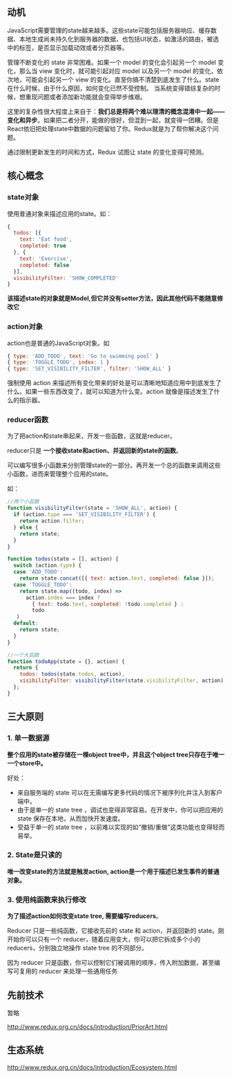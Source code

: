 ## 动机
JavaScript需要管理的state越来越多。这些state可能包括服务器响应、缓存数据、本地生成尚未持久化到服务器的数据，也包括UI状态，如激活的路由，被选中的标签，是否显示加载动效或者分页器等。

管理不断变化的 state 非常困难。如果一个 model 的变化会引起另一个 model 变化，那么当 view 变化时，就可能引起对应 model 以及另一个 model 的变化，依次地，可能会引起另一个 view 的变化。直至你搞不清楚到底发生了什么。state 在什么时候，由于什么原因，如何变化已然不受控制。 当系统变得错综复杂的时候，想重现问题或者添加新功能就会变得举步维艰。

这里的复杂性很大程度上来自于：**我们总是将两个难以理清的概念混淆中一起——变化和异步**。如果把二者分开，能做的很好，但混到一起，就变得一团糟。但是React依旧把处理state中数据的问题留给了你。Redux就是为了帮你解决这个问题。

通过限制更新发生的时间和方式，Redux 试图让 state 的变化变得可预测。

## 核心概念
### state对象
使用普通对象来描述应用的state。如：
```js
{
  todos: [{
    text: 'Eat food',
    completed: true
  }, {
    text: 'Exercise',
    completed: false
  }],
  visibilityFilter: 'SHOW_COMPLETED'
}
```
**该描述state的对象就是Model,但它并没有setter方法，因此其他代码不能随意修改它**

### action对象
action也是普通的JavaScript对象。如

```js
{ type: 'ADD_TODO', text: 'Go to swimming pool' }
{ type: 'TOGGLE_TODO', index: 1 }
{ type: 'SET_VISIBILITY_FILTER', filter: 'SHOW_ALL' }
```

强制使用 action 来描述所有变化带来的好处是可以清晰地知道应用中到底发生了什么。如果一些东西改变了，就可以知道为什么变。action 就像是描述发生了什么的指示器。

### reducer函数
为了把action和state串起来，开发一些函数，这就是reducer。

reducer只是 **一个接收state和action、并返回新的state的函数**。

可以编写很多小函数来分别管理state的一部分。再开发一个总的函数来调用这些小函数，进而来管理整个应用的state。

如：

```js
//两个小函数
function visibilityFilter(state = 'SHOW_ALL', action) {
  if (action.type === 'SET_VISIBILITY_FILTER') {
    return action.filter;
  } else {
    return state;
  }
}

function todos(state = [], action) {
  switch (action.type) {
  case 'ADD_TODO':
    return state.concat([{ text: action.text, completed: false }]);
  case 'TOGGLE_TODO':
    return state.map((todo, index) =>
      action.index === index ?
        { text: todo.text, completed: !todo.completed } :
        todo
   )
  default:
    return state;
  }
}

//一个大函数
function todoApp(state = {}, action) {
  return {
    todos: todos(state.todos, action),
    visibilityFilter: visibilityFilter(state.visibilityFilter, action)
  };
}

```


## 三大原则
### 1. 单一数据源
**整个应用的state被存储在一棵object tree中，并且这个object tree只存在于唯一一个store中。**

好处：
- 来自服务端的 state 可以在无需编写更多代码的情况下被序列化并注入到客户端中。
- 由于是单一的 state tree ，调试也变得非常容易。在开发中，你可以把应用的 state 保存在本地，从而加快开发速度。
- 受益于单一的 state tree ，以前难以实现的如“撤销/重做”这类功能也变得轻而易举。

### 2. State是只读的
**唯一改变state的方法就是触发action, action是一个用于描述已发生事件的普通对象。**

### 3. 使用纯函数来执行修改
**为了描述action如何改变state tree, 需要编写reducers**。

Reducer 只是一些纯函数，它接收先前的 state 和 action，并返回新的 state。刚开始你可以只有一个 reducer，随着应用变大，你可以把它拆成多个小的 reducers，分别独立地操作 state tree 的不同部分。

因为 reducer 只是函数，你可以控制它们被调用的顺序，传入附加数据，甚至编写可复用的 reducer 来处理一些通用任务

## 先前技术
暂略

<http://www.redux.org.cn/docs/introduction/PriorArt.html>

## 生态系统
<http://www.redux.org.cn/docs/introduction/Ecosystem.html>